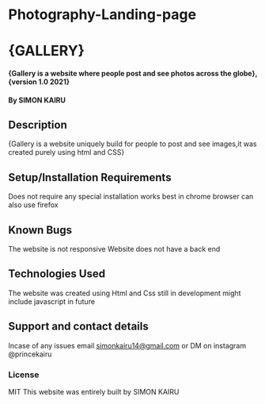 
# Photography-Landing-page
# {GALLERY}
#### {Gallery is a website where people post and see photos across the globe}, {version 1.0 2021}
#### By SIMON KAIRU
## Description
{Gallery is a website uniquely build for people to post and see images,it was created purely using html and CSS}
## Setup/Installation Requirements
Does not require any special installation 
works best in chrome browser
can also use firefox

## Known Bugs
The website is not responsive
Website does not have a back end 
## Technologies Used
The website was created using Html and Css still in development might include javascript in future
## Support and contact details
Incase of any issues email simonkairu14@gmail.com or DM on instagram @princekairu
### License
MIT
This website was entirely built by SIMON KAIRU
